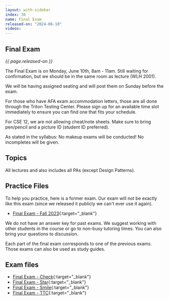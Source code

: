 ```yaml
---
layout: with-sidebar
index: 30
name: Final Exam
released-on: "2024-06-10"
videos:
---
```


## Final Exam

_{{ page.released-on }}_

The Final Exam is on Monday, June 10th, 8am - 11am. Still waiting for confirmation, but we should be in the same room as lecture (WLH 2001).

We will be having assigned seating and will post them on Sunday before the exam.

For those who have AFA exam accommodation letters, those are all done through the Triton Testing Center. Please sign up for an available time slot immediately to ensure you can find one that fits your schedule.

For CSE 12, we are not allowing cheat/note sheets. Make sure to bring pen/pencil and a picture ID (student ID preferred).

As stated in the syllabus: No makeup exams will be conducted! No incompletes will be given.

## Topics

All lectures and also includes all PAs (except Design Patterns).

## Practice Files

To help you practice, here is a former exam. Our exam will not be exactly like this exam (since we released it publicly we can't ever use it again).

- [Final Exam - Fall 2023](https://drive.google.com/file/d/1INRHka5TWLgG4lHyNEdBC3teCXB_o7fs/view?usp=sharing){:target="_blank"}

We do not have an answer key for past exams. We suggest working with other students in the course or go to non-busy tutoring times. You can also bring your questions to discussion.

Each part of the final exam corresponds to one of the previous exams. Those exams can also be used as study guides. 

## Exam files

- [Final Exam - Check](https://github.com/ucsd-cse12-sp24/ucsd-cse12-sp24.github.io/blob/main/_lectures/final-exam/CSE12SP24-Final%20Check.pdf){:target="_blank"}
- [Final Exam - Star](https://github.com/ucsd-cse12-sp24/ucsd-cse12-sp24.github.io/blob/main/_lectures/final-exam/CSE12SP24-Final%20Star.pdf){:target="_blank"}
- [Final Exam - Smile](https://github.com/ucsd-cse12-sp24/ucsd-cse12-sp24.github.io/blob/main/_lectures/final-exam/CSE12SP24-Final%20Smile.pdf){:target="_blank"}
- [Final Exam - TTC](https://github.com/ucsd-cse12-sp24/ucsd-cse12-sp24.github.io/blob/main/_lectures/final-exam/CSE12SP24-Final%20Check%20-%20TTC.pdf){:target="_blank"}
